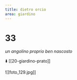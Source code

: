 ```yaml
---
title: dietro orcio
area: giardino
---
```

# 33
_un angolino proprio ben nascosto_

⬇️ [[20-giardino-prato]]

![[foto_129.jpg]]
